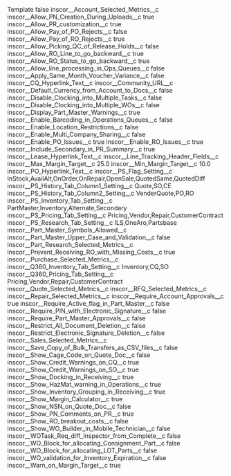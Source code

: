 <?xml version="1.0" encoding="UTF-8"?>
<CustomMetadata xmlns="http://soap.sforce.com/2006/04/metadata" xmlns:xsi="http://www.w3.org/2001/XMLSchema-instance" xmlns:xsd="http://www.w3.org/2001/XMLSchema">
    <label>Template</label>
    <protected>false</protected>
    <values>
        <field>inscor__Account_Selected_Metrics__c</field>
        <value xsi:nil="true"/>
    </values>
    <values>
        <field>inscor__Allow_PN_Creation_During_Uploads__c</field>
        <value xsi:type="xsd:boolean">true</value>
    </values>
    <values>
        <field>inscor__Allow_PR_customization__c</field>
        <value xsi:type="xsd:boolean">true</value>
    </values>
    <values>
        <field>inscor__Allow_Pay_of_PO_Rejects__c</field>
        <value xsi:type="xsd:boolean">false</value>
    </values>
    <values>
        <field>inscor__Allow_Pay_of_RO_Rejects__c</field>
        <value xsi:type="xsd:boolean">true</value>
    </values>
    <values>
        <field>inscor__Allow_Picking_QC_of_Release_Holds__c</field>
        <value xsi:type="xsd:boolean">false</value>
    </values>
    <values>
        <field>inscor__Allow_RO_Line_to_go_backward__c</field>
        <value xsi:type="xsd:boolean">true</value>
    </values>
    <values>
        <field>inscor__Allow_RO_Status_to_go_backward__c</field>
        <value xsi:type="xsd:boolean">true</value>
    </values>
    <values>
        <field>inscor__Allow_line_processing_in_Ops_Queues__c</field>
        <value xsi:type="xsd:boolean">false</value>
    </values>
    <values>
        <field>inscor__Apply_Same_Month_Voucher_Variance__c</field>
        <value xsi:type="xsd:boolean">false</value>
    </values>
    <values>
        <field>inscor__CQ_Hyperlink_Text__c</field>
        <value xsi:nil="true"/>
    </values>
    <values>
        <field>inscor__Community_URL__c</field>
        <value xsi:nil="true"/>
    </values>
    <values>
        <field>inscor__Default_Currency_from_Account_to_Docs__c</field>
        <value xsi:type="xsd:boolean">false</value>
    </values>
    <values>
        <field>inscor__Disable_Clocking_into_Multiple_Tasks__c</field>
        <value xsi:type="xsd:boolean">false</value>
    </values>
    <values>
        <field>inscor__Disable_Clocking_into_Multiple_WOs__c</field>
        <value xsi:type="xsd:boolean">false</value>
    </values>
    <values>
        <field>inscor__Display_Part_Master_Warnings__c</field>
        <value xsi:type="xsd:boolean">true</value>
    </values>
    <values>
        <field>inscor__Enable_Barcoding_in_Operations_Queues__c</field>
        <value xsi:type="xsd:boolean">false</value>
    </values>
    <values>
        <field>inscor__Enable_Location_Restrictions__c</field>
        <value xsi:type="xsd:boolean">false</value>
    </values>
    <values>
        <field>inscor__Enable_Multi_Company_Sharing__c</field>
        <value xsi:type="xsd:boolean">false</value>
    </values>
    <values>
        <field>inscor__Enable_PO_Issues__c</field>
        <value xsi:type="xsd:boolean">true</value>
    </values>
    <values>
        <field>inscor__Enable_RO_Issues__c</field>
        <value xsi:type="xsd:boolean">true</value>
    </values>
    <values>
        <field>inscor__Include_Secondary_in_PR_Summary__c</field>
        <value xsi:type="xsd:boolean">true</value>
    </values>
    <values>
        <field>inscor__Lease_Hyperlink_Text__c</field>
        <value xsi:nil="true"/>
    </values>
    <values>
        <field>inscor__Line_Tracking_Header_Fields__c</field>
        <value xsi:nil="true"/>
    </values>
    <values>
        <field>inscor__Max_Margin_Target__c</field>
        <value xsi:type="xsd:double">25.0</value>
    </values>
    <values>
        <field>inscor__Min_Margin_Target__c</field>
        <value xsi:type="xsd:double">10.0</value>
    </values>
    <values>
        <field>inscor__PO_Hyperlink_Text__c</field>
        <value xsi:nil="true"/>
    </values>
    <values>
        <field>inscor__PS_Flag_Setting__c</field>
        <value xsi:type="xsd:string">InStock,AvailAlt,OnOrder,OnRepair,OpenSale,QuotedSame,QuotedDiff</value>
    </values>
    <values>
        <field>inscor__PS_History_Tab_Column1_Setting__c</field>
        <value xsi:type="xsd:string">Quote,SO,CE</value>
    </values>
    <values>
        <field>inscor__PS_History_Tab_Column2_Setting__c</field>
        <value xsi:type="xsd:string">VenderQuote,PO,RO</value>
    </values>
    <values>
        <field>inscor__PS_Inventory_Tab_Setting__c</field>
        <value xsi:type="xsd:string">PartMaster,Inventory,Alternate,Secondary</value>
    </values>
    <values>
        <field>inscor__PS_Pricing_Tab_Setting__c</field>
        <value xsi:type="xsd:string">Pricing,Vendor,Repair,CustomerContract</value>
    </values>
    <values>
        <field>inscor__PS_Research_Tab_Setting__c</field>
        <value xsi:type="xsd:string">ILS,OneAro,Partsbase</value>
    </values>
    <values>
        <field>inscor__Part_Master_Symbols_Allowed__c</field>
        <value xsi:nil="true"/>
    </values>
    <values>
        <field>inscor__Part_Master_Upper_Case_and_Validation__c</field>
        <value xsi:type="xsd:boolean">false</value>
    </values>
    <values>
        <field>inscor__Part_Research_Selected_Metrics__c</field>
        <value xsi:nil="true"/>
    </values>
    <values>
        <field>inscor__Prevent_Receiving_RO_with_Missing_Costs__c</field>
        <value xsi:type="xsd:boolean">true</value>
    </values>
    <values>
        <field>inscor__Purchase_Selected_Metrics__c</field>
        <value xsi:nil="true"/>
    </values>
    <values>
        <field>inscor__Q360_Inventory_Tab_Setting__c</field>
        <value xsi:type="xsd:string">Inventory,CQ,SO</value>
    </values>
    <values>
        <field>inscor__Q360_Pricing_Tab_Setting__c</field>
        <value xsi:type="xsd:string">Pricing,Vendor,Repair,CustomerContract</value>
    </values>
    <values>
        <field>inscor__Quote_Selected_Metrics__c</field>
        <value xsi:nil="true"/>
    </values>
    <values>
        <field>inscor__RFQ_Selected_Metrics__c</field>
        <value xsi:nil="true"/>
    </values>
    <values>
        <field>inscor__Repair_Selected_Metrics__c</field>
        <value xsi:nil="true"/>
    </values>
    <values>
        <field>inscor__Require_Account_Approvals__c</field>
        <value xsi:type="xsd:boolean">true</value>
    </values>
    <values>
        <field>inscor__Require_Active_flag_in_Part_Master__c</field>
        <value xsi:type="xsd:boolean">false</value>
    </values>
    <values>
        <field>inscor__Require_PIN_with_Electronic_Signature__c</field>
        <value xsi:type="xsd:boolean">false</value>
    </values>
    <values>
        <field>inscor__Require_Part_Master_Approvals__c</field>
        <value xsi:type="xsd:boolean">false</value>
    </values>
    <values>
        <field>inscor__Restrict_All_Document_Deletion__c</field>
        <value xsi:type="xsd:boolean">false</value>
    </values>
    <values>
        <field>inscor__Restrict_Electronic_Signature_Deletion__c</field>
        <value xsi:type="xsd:boolean">false</value>
    </values>
    <values>
        <field>inscor__Sales_Selected_Metrics__c</field>
        <value xsi:nil="true"/>
    </values>
    <values>
        <field>inscor__Save_Copy_of_Bulk_Transfers_as_CSV_files__c</field>
        <value xsi:type="xsd:boolean">false</value>
    </values>
    <values>
        <field>inscor__Show_Cage_Code_on_Quote_Doc__c</field>
        <value xsi:type="xsd:boolean">false</value>
    </values>
    <values>
        <field>inscor__Show_Credit_Warnings_on_CQ__c</field>
        <value xsi:type="xsd:boolean">true</value>
    </values>
    <values>
        <field>inscor__Show_Credit_Warnings_on_SO__c</field>
        <value xsi:type="xsd:boolean">true</value>
    </values>
    <values>
        <field>inscor__Show_Docking_in_Receiving__c</field>
        <value xsi:type="xsd:boolean">true</value>
    </values>
    <values>
        <field>inscor__Show_HazMat_warning_in_Operations__c</field>
        <value xsi:type="xsd:boolean">true</value>
    </values>
    <values>
        <field>inscor__Show_Inventory_Grouping_in_Receiving__c</field>
        <value xsi:type="xsd:boolean">true</value>
    </values>
    <values>
        <field>inscor__Show_Margin_Calculator__c</field>
        <value xsi:type="xsd:boolean">true</value>
    </values>
    <values>
        <field>inscor__Show_NSN_on_Quote_Doc__c</field>
        <value xsi:type="xsd:boolean">false</value>
    </values>
    <values>
        <field>inscor__Show_PN_Comments_on_PR__c</field>
        <value xsi:type="xsd:boolean">true</value>
    </values>
    <values>
        <field>inscor__Show_RO_breakout_costs__c</field>
        <value xsi:type="xsd:boolean">false</value>
    </values>
    <values>
        <field>inscor__Show_WO_Builder_in_Mobile_Technician__c</field>
        <value xsi:type="xsd:boolean">false</value>
    </values>
    <values>
        <field>inscor__WOTask_Req_diff_Inspector_from_Complete__c</field>
        <value xsi:type="xsd:boolean">false</value>
    </values>
    <values>
        <field>inscor__WO_Block_for_allocating_Consignment_Part__c</field>
        <value xsi:type="xsd:boolean">false</value>
    </values>
    <values>
        <field>inscor__WO_Block_for_allocating_LOT_Parts__c</field>
        <value xsi:type="xsd:boolean">false</value>
    </values>
    <values>
        <field>inscor__WO_validation_for_Inventory_Expiration__c</field>
        <value xsi:type="xsd:boolean">false</value>
    </values>
    <values>
        <field>inscor__Warn_on_Margin_Target__c</field>
        <value xsi:type="xsd:boolean">true</value>
    </values>
</CustomMetadata>
